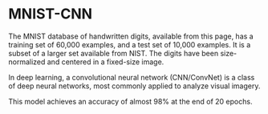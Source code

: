 # MNIST-CNN
The MNIST database of handwritten digits, available from this page, has a training set of 60,000 examples, and a test set of 10,000 examples. It is a subset of a larger set available from NIST. The digits have been size-normalized and centered in a fixed-size image.

In deep learning, a convolutional neural network (CNN/ConvNet) is a class of deep neural networks, most commonly applied to analyze visual imagery.

This model achieves an accuracy of almost 98% at the end of 20 epochs.
